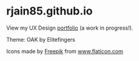 # rjain85.github.io

View my UX Design <a href="rjain85.github.io" title="link">portfolio</a> (a work in progress!).

Theme: OAK by Elitefingers

Icons made by <a href="https://www.flaticon.com/authors/freepik" title="Freepik">Freepik</a> from <a href="https://www.flaticon.com/" title="Flaticon"> www.flaticon.com</a>
